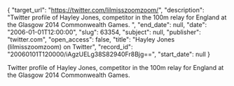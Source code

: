 {
  "target_url": "https://twitter.com/lilmisszoomzoom/", 
  "description": "Twitter profile of Hayley Jones, competitor in the 100m relay for England at the Glasgow 2014 Commonwealth Games. ", 
  "end_date": null, 
  "date": "2006-01-01T12:00:00", 
  "slug": 63354, 
  "subject": null, 
  "publisher": "twitter.com", 
  "open_access": false, 
  "title": "Hayley Jones (lilmisszoomzoom) on Twitter", 
  "record_id": "20060101T120000/iAgzUELg38S82940Fr8Bjg==", 
  "start_date": null
}

Twitter profile of Hayley Jones, competitor in the 100m relay for England at the Glasgow 2014 Commonwealth Games. 